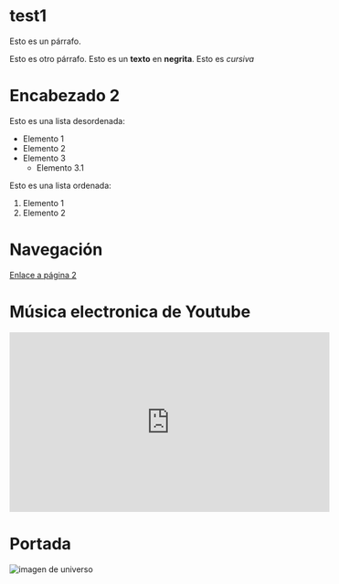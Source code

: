 # test1 

Esto es un párrafo.

Esto es otro párrafo. Esto es un __texto__ en **negrita**. Esto es *cursiva*

# Encabezado 2

Esto es una lista desordenada:
* Elemento 1
* Elemento 2
* Elemento 3
  * Elemento 3.1
 
 Esto es una lista ordenada:
 1. Elemento 1
 2. Elemento 2
 
# Navegación
[Enlace a página 2](pagina2.md)



# Música electronica de Youtube
<iframe width="560" height="315" src="https://www.youtube.com/embed/lLWklpeLVFo" frameborder="0" allow="accelerometer; autoplay; clipboard-write; encrypted-media; gyroscope; picture-in-picture" allowfullscreen></iframe>


# Portada
![imagen de universo](https://www.muycomputer.com/wp-content/uploads/2016/07/portada.jpg)

